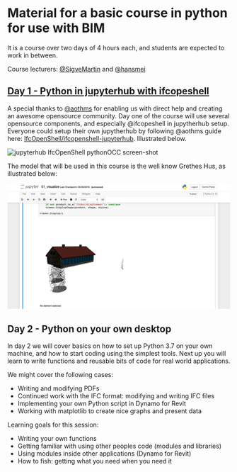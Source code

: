 # Material for a basic course in python for use with BIM

It is a course over two days of 4 hours each, and students are expected to work in between.

Course lecturers: [@SigveMartin](https://github.com/SigveMartin) and [@hansmei](https://github.com/hansmei)

## [Day 1 - Python in jupyterhub with ifcopeshell](https://docs.google.com/presentation/d/1LzwajsTRZ9PBeWPUSh5I_WjQB7cSQaBMP1tNE8LgjVc/edit?usp=sharing)

A special thanks to [@aothms](https://github.com/aothms) for enabling us with direct help and creating an awesome opensource community. Day one of the course will use several opensource components, and especially @ifcopeshell in jupytherhub setup. Everyone could setup their own jupytherhub by following @aothms guide here: [IfcOpenShell/ifcopenshell-jupyterhub](https://github.com/IfcOpenShell/ifcopenshell-jupyterhub). Illustrated below.

![jupyterhub IfcOpenShell pythonOCC screen-shot](https://raw.githubusercontent.com/IfcOpenShell/ifcopenshell-jupyterhub/master/static/screenshot.png)

The model that will be used in this course is the well know Grethes Hus, as illustrated below:

![jupyterhub Grethes Hus screen-shot](/images/Grethes-Hus-in-jupyter.png)

## Day 2 - Python on your own desktop
In day 2 we will cover basics on how to set up Python 3.7 on your own machine, and how to start coding using the simplest tools. Next up you will learn to write functions and reusable bits of code for real world applications.

We might cover the following cases:
- Writing and modifying PDFs
- Continued work with the IFC format: modifying and writing IFC files
- Implementing your own Python script in Dynamo for Revit
- Working with matplotlib to create nice graphs and present data

Learning goals for this session:
- Writing your own functions
- Getting familiar with using other peoples code (modules and libraries)
- Using modules inside other applications (Dynamo for Revit)
- How to fish: getting what you need when you need it